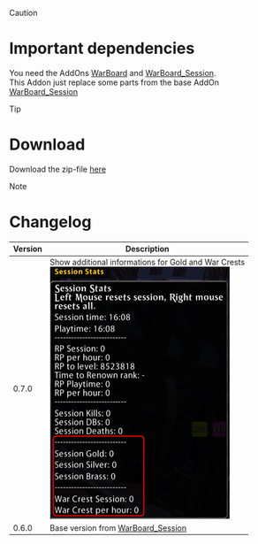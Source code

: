 > [!CAUTION]
> # Important dependencies
> You need the AddOns [WarBoard](https://tools.idrinth.de/addons/warboard/) and [WarBoard_Session](https://tools.idrinth.de/addons/warboard_session/).<br/>
> This Addon just replace some parts from the base AddOn [WarBoard_Session](https://tools.idrinth.de/addons/warboard_session/)

> [!TIP]
> # Download
> Download the zip-file [here](https://github.com/Makume/ReturnOfReckoning-AddOns/blob/main/WarBoard_Session/WarBoard_Session.zip)

> [!NOTE]
> # Changelog
> 
> | Version  | Description |
> | ------------- | ------------- |
> | 0.7.0  | Show additional informations for Gold and War Crests <br/>![Version 0.7.0](https://github.com/Makume/ReturnOfReckoning-AddOns/blob/main/WarBoard_Session/(Images)/Version%200.7.0.png)|
> | 0.6.0  | Base version from [WarBoard_Session](https://tools.idrinth.de/addons/warboard_session/) |
